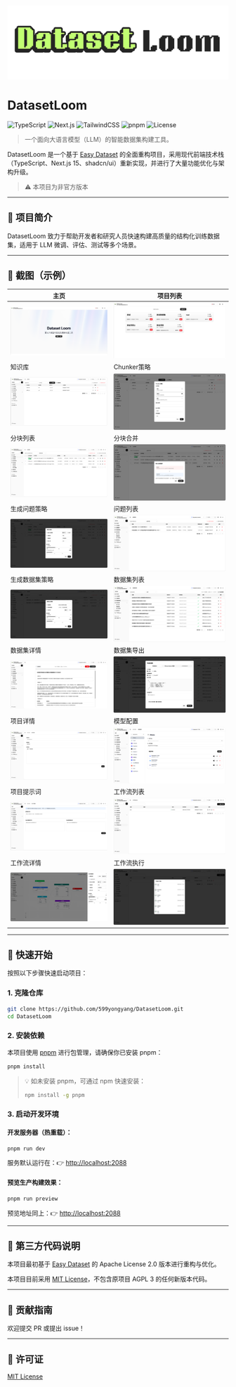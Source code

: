 ![DatasetLoom](/public/full-logo.svg)

# DatasetLoom

![TypeScript](https://img.shields.io/badge/TypeScript-007ACC?logo=TypeScript&logoColor=white)
![Next.js](https://img.shields.io/badge/Next.js-black?logo=nextdotjs&logoColor=white)
![TailwindCSS](https://img.shields.io/badge/Tailwind_CSS-38B2AC?logo=tailwind-css&logoColor=white)
![pnpm](https://img.shields.io/badge/pnpm-F44F44?logo=pnpm&logoColor=white)
![License](https://img.shields.io/badge/license-MIT-blue.svg)

[//]: # '![Build Status](https://img.shields.io/github/actions/workflow/status/599yongyang/DatasetLoom/build.yml?branch=main )'
[//]: # '![GitHub Issues](https://img.shields.io/github/issues/599yongyang/DatasetLoom )'
[//]: # '![GitHub Stars](https://img.shields.io/github/stars/599yongyang/DatasetLoom?style=social )'
[//]: # '![Last Commit](https://img.shields.io/github/last-commit/599yongyang/DatasetLoom )'

> 一个面向大语言模型（LLM）的智能数据集构建工具。

DatasetLoom 是一个基于 [Easy Dataset](https://github.com/ConardLi/easy-dataset) 的全面重构项目，采用现代前端技术栈（TypeScript、Next.js
15、shadcn/ui）重新实现，并进行了大量功能优化与架构升级。

> ⚠️ 本项目为非官方版本

---

## 🧩 项目简介

DatasetLoom 致力于帮助开发者和研究人员快速构建高质量的结构化训练数据集，适用于 LLM 微调、评估、测试等多个场景。

---

## 📸 截图（示例）

| 主页                                                          | 项目列表                                                   |
| ------------------------------------------------------------- | ---------------------------------------------------------- |
| ![主页截图](/public/screenshot/home.png)                      | ![项目列表截图](/public/screenshot/project-list.png)       |
| 知识库                                                        | Chunker策略                                                |
| ![知识库截图](/public/screenshot/document-list.png)           | ![chunker策略截图](public/screenshot/document-chunker.png) |
| 分块列表                                                      | 分块合并                                                   |
| ![分块列表截图](public/screenshot/chunk-list.png)             | ![分块合并截图](public/screenshot/chunk-merge.png)         |
| 生成问题策略                                                  | 问题列表                                                   |
| ![生成问题策略截图](/public/screenshot/question-strategy.png) | ![问题列表截图](/public/screenshot/question-list.png)      |
| 生成数据集策略                                                | 数据集列表                                                 |
| ![生成数据集策略截图](public/screenshot/dataset-strategy.png) | ![数据集列表截图](public/screenshot/dataset-list.png)      |
| 数据集详情                                                    | 数据集导出                                                 |
| ![数据集详情截图](public/screenshot/dataset-info.png)         | ![数据集导出截图](public/screenshot/dataset-export.png)    |
| 项目详情                                                      | 模型配置                                                   |
| ![项目详情截图](public/screenshot/project-info.png)           | ![模型配置截图](public/screenshot/model-config.png)        |
| 项目提示词                                                    | 工作流列表                                                 |
| ![项目提示词截图](public/screenshot/project-prompt.png)       | ![工作流列表截图](public/screenshot/workflow-list.png)     |
| 工作流详情                                                    | 工作流执行                                                 |
| ![工作流详情截图](public/screenshot/workflow-info.png)        | ![工作流执行截图](public/screenshot/workflow-log.png)      |

---

## 🚀 快速开始

按照以下步骤快速启动项目：

### 1. 克隆仓库

```bash
git clone https://github.com/599yongyang/DatasetLoom.git
cd DatasetLoom
```

### 2. 安装依赖

本项目使用 [pnpm](https://pnpm.io/) 进行包管理，请确保你已安装 pnpm：

```bash
pnpm install
```

> 💡 如未安装 pnpm，可通过 npm 快速安装：
>
> ```bash
> npm install -g pnpm
> ```

### 3. 启动开发环境

#### 开发服务器（热重载）：

```bash
pnpm run dev
```

服务默认运行在：👉 [http://localhost:2088](http://localhost:2088)

#### 预览生产构建效果：

```bash
pnpm run preview
```

预览地址同上：👉 [http://localhost:2088](http://localhost:2088)

---

## 📜 第三方代码说明

本项目最初基于 [Easy Dataset](https://github.com/ConardLi/easy-dataset) 的 Apache License 2.0 版本进行重构与优化。

本项目目前采用 [MIT License](LICENSE)，不包含原项目 AGPL 3 的任何新版本代码。

---

## 🤝 贡献指南

欢迎提交 PR 或提出 issue！

---

## 📜 许可证

[MIT License](LICENSE)
